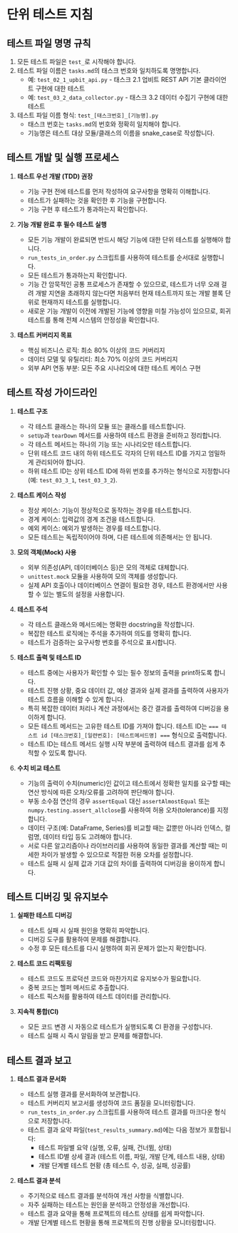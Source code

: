 # 단위 테스트 지침

## 테스트 파일 명명 규칙

1. 모든 테스트 파일은 `test_`로 시작해야 합니다.
2. 테스트 파일 이름은 `tasks.md`의 태스크 번호와 일치하도록 명명합니다.
   - 예: `test_02_1_upbit_api.py` - 태스크 2.1 업비트 REST API 기본 클라이언트 구현에 대한 테스트
   - 예: `test_03_2_data_collector.py` - 태스크 3.2 데이터 수집기 구현에 대한 테스트
3. 테스트 파일 이름 형식: `test_[태스크번호]_[기능명].py`
   - 태스크 번호는 `tasks.md`의 번호와 정확히 일치해야 합니다.
   - 기능명은 테스트 대상 모듈/클래스의 이름을 snake_case로 작성합니다.

## 테스트 개발 및 실행 프로세스

1. **테스트 우선 개발 (TDD) 권장**
   - 기능 구현 전에 테스트를 먼저 작성하여 요구사항을 명확히 이해합니다.
   - 테스트가 실패하는 것을 확인한 후 기능을 구현합니다.
   - 기능 구현 후 테스트가 통과하는지 확인합니다.

2. **기능 개발 완료 후 필수 테스트 실행**
   - 모든 기능 개발이 완료되면 반드시 해당 기능에 대한 단위 테스트를 실행해야 합니다.
   - `run_tests_in_order.py` 스크립트를 사용하여 테스트를 순서대로 실행합니다.
   - 모든 테스트가 통과하는지 확인합니다.
   - 기능 간 암묵적인 공통 프로세스가 존재할 수 있으므로, 테스트가 너무 오래 걸려 개발 지연을 초래하지 않는다면 처음부터 현재 테스트까지 또는 개발 블록 단위로 현재까지 테스트를 실행합니다.
   - 새로운 기능 개발이 이전에 개발된 기능에 영향을 미칠 가능성이 있으므로, 회귀 테스트를 통해 전체 시스템의 안정성을 확인합니다.

3. **테스트 커버리지 목표**
   - 핵심 비즈니스 로직: 최소 80% 이상의 코드 커버리지
   - 데이터 모델 및 유틸리티: 최소 70% 이상의 코드 커버리지
   - 외부 API 연동 부분: 모든 주요 시나리오에 대한 테스트 케이스 구현

## 테스트 작성 가이드라인

1. **테스트 구조**
   - 각 테스트 클래스는 하나의 모듈 또는 클래스를 테스트합니다.
   - `setUp`과 `tearDown` 메서드를 사용하여 테스트 환경을 준비하고 정리합니다.
   - 각 테스트 메서드는 하나의 기능 또는 시나리오만 테스트합니다.
   - 단위 테스트 코드 내의 하위 테스트도 각자의 단위 테스트 ID를 가지고 엄밀하게 관리되어야 합니다.
   - 하위 테스트 ID는 상위 테스트 ID에 하위 번호를 추가하는 형식으로 지정합니다(예: `test_03_3_1`, `test_03_3_2`).

2. **테스트 케이스 작성**
   - 정상 케이스: 기능이 정상적으로 동작하는 경우를 테스트합니다.
   - 경계 케이스: 입력값의 경계 조건을 테스트합니다.
   - 예외 케이스: 예외가 발생하는 경우를 테스트합니다.
   - 모든 테스트는 독립적이어야 하며, 다른 테스트에 의존해서는 안 됩니다.

3. **모의 객체(Mock) 사용**
   - 외부 의존성(API, 데이터베이스 등)은 모의 객체로 대체합니다.
   - `unittest.mock` 모듈을 사용하여 모의 객체를 생성합니다.
   - 실제 API 호출이나 데이터베이스 연결이 필요한 경우, 테스트 환경에서만 사용할 수 있는 별도의 설정을 사용합니다.

4. **테스트 주석**
   - 각 테스트 클래스와 메서드에는 명확한 docstring을 작성합니다.
   - 복잡한 테스트 로직에는 주석을 추가하여 의도를 명확히 합니다.
   - 테스트가 검증하는 요구사항 번호를 주석으로 표시합니다.

5. **테스트 출력 및 테스트 ID**
   - 테스트 중에는 사용자가 확인할 수 있는 필수 정보의 출력을 print하도록 합니다.
   - 테스트 진행 상황, 중요 데이터 값, 예상 결과와 실제 결과를 출력하여 사용자가 테스트 흐름을 이해할 수 있게 합니다.
   - 특히 복잡한 데이터 처리나 계산 과정에서는 중간 결과를 출력하여 디버깅을 용이하게 합니다.
   - 모든 테스트 메서드는 고유한 테스트 ID를 가져야 합니다. 테스트 ID는 `=== 테스트 id [태스크번호]_[일련번호]: [테스트메서드명] ===` 형식으로 출력합니다.
   - 테스트 ID는 테스트 메서드 실행 시작 부분에 출력하여 테스트 결과를 쉽게 추적할 수 있도록 합니다.

6. **수치 비교 테스트**
   - 기능의 출력이 수치(numeric)인 값이고 테스트에서 정확한 일치를 요구할 때는 연산 방식에 따른 오차/오류를 고려하여 판단해야 합니다.
   - 부동 소수점 연산의 경우 `assertEqual` 대신 `assertAlmostEqual` 또는 `numpy.testing.assert_allclose`를 사용하여 허용 오차(tolerance)를 지정합니다.
   - 데이터 구조(예: DataFrame, Series)를 비교할 때는 값뿐만 아니라 인덱스, 컬럼명, 데이터 타입 등도 고려해야 합니다.
   - 서로 다른 알고리즘이나 라이브러리를 사용하여 동일한 결과를 계산할 때는 미세한 차이가 발생할 수 있으므로 적절한 허용 오차를 설정합니다.
   - 테스트 실패 시 실제 값과 기대 값의 차이를 출력하여 디버깅을 용이하게 합니다.

## 테스트 디버깅 및 유지보수

1. **실패한 테스트 디버깅**
   - 테스트 실패 시 실패 원인을 명확히 파악합니다.
   - 디버깅 도구를 활용하여 문제를 해결합니다.
   - 수정 후 모든 테스트를 다시 실행하여 회귀 문제가 없는지 확인합니다.

2. **테스트 코드 리팩토링**
   - 테스트 코드도 프로덕션 코드와 마찬가지로 유지보수가 필요합니다.
   - 중복 코드는 헬퍼 메서드로 추출합니다.
   - 테스트 픽스처를 활용하여 테스트 데이터를 관리합니다.

3. **지속적 통합(CI)**
   - 모든 코드 변경 시 자동으로 테스트가 실행되도록 CI 환경을 구성합니다.
   - 테스트 실패 시 즉시 알림을 받고 문제를 해결합니다.

## 테스트 결과 보고

1. **테스트 결과 문서화**
   - 테스트 실행 결과를 문서화하여 보관합니다.
   - 테스트 커버리지 보고서를 생성하여 코드 품질을 모니터링합니다.
   - `run_tests_in_order.py` 스크립트를 사용하여 테스트 결과를 마크다운 형식으로 저장합니다.
   - 테스트 결과 요약 파일(`test_results_summary.md`)에는 다음 정보가 포함됩니다:
     - 테스트 파일별 요약 (실행, 오류, 실패, 건너뜀, 상태)
     - 테스트 ID별 상세 결과 (테스트 이름, 파일, 개발 단계, 테스트 내용, 상태)
     - 개발 단계별 테스트 현황 (총 테스트 수, 성공, 실패, 성공률)

2. **테스트 결과 분석**
   - 주기적으로 테스트 결과를 분석하여 개선 사항을 식별합니다.
   - 자주 실패하는 테스트는 원인을 분석하고 안정성을 개선합니다.
   - 테스트 결과 요약을 통해 프로젝트의 테스트 상태를 쉽게 파악합니다.
   - 개발 단계별 테스트 현황을 통해 프로젝트의 진행 상황을 모니터링합니다.